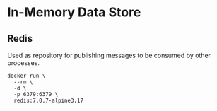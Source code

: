 # In-Memory Data Store

## Redis

Used as repository for publishing messages to be consumed by other processes.

```
docker run \
  --rm \
  -d \
  -p 6379:6379 \
  redis:7.0.7-alpine3.17
```
